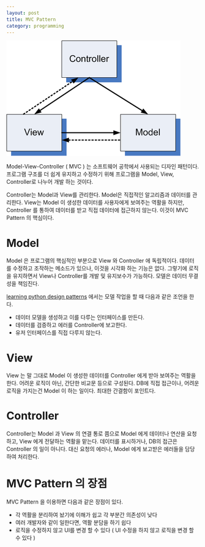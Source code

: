 ```yaml
---
layout: post
title: MVC Pattern
category: programming
---
```


![mvc](/images/2017-4-14-MVC/MVC.png)

Model-View-Controller ( MVC ) 는 소프트웨어 공학에서 사용되는 디자인 패턴이다.
프로그램 구조를 더 쉽게 유지하고 수정하기 위해 프로그램을 Model, View, Controller로 나누어 개발 하는 것이다.

Controller는 Model과 View를 관리한다. Model은 직접적인 알고리즘과 데이터를 관리한다.
View는 Model 이 생성한 데이터를 사용자에게 보여주는 역활을 하지만, Controller 를 통하여 데이터를 받고
직접 데이터에 접근하지 않는다. 이것이 MVC Pattern 의 핵심이다.

# Model
Model 은 프로그램의 핵심적인 부분으로 View 와 Controller 에 독립적이다.
데이터를 수정하고 조작하는 메소드가 있으나, 이것을 시각화 하는 기능은 없다.
그렇기에 로직을 유지하면서 View나 Controller를 개발 및 유지보수가 가능하다.
모델은 데이터 무결성을 책임진다.

[learning python design patterns](https://www.google.co.kr/webhp?sourceid=chrome-instant&ion=1&espv=2&ie=UTF-8#newwindow=1&safe=off&q=learning+python+design+patterns&stick=H4sIAAAAAAAAAONgecToyS3w8sc9YSmHSWtOXmO04uIKzsgvd80rySypFNLhYoOylLgEpHj00_UNK3NMjYwtCk00GKT4uFBEeACX-0VxTgAAAA)
에서는 모델 작업을 할 때 다음과 같은 조언을 한다.

- 데이터 모델을 생성하고 이를 다루는 인터페이스를 만든다.
- 데이터를 검증하고 에러를 Controller에 보고한다.
- 유저 인터페이스를 직접 다루지 않는다.


# View
View 는 말 그대로 Model 이 생성한 데이터를 Controller 에게 받아  보여주는 역활을 한다.
어려운 로직이 아닌, 간단한 비교문 등으로 구성된다. DB에 직접 접근이나, 어려운 로직을 가지는건
Model 이 하는 일이다. 최대한 간결함이 포인트다.

# Controller
Controller는 Model 과 View 의 연결 통로 쯤으로 Model 에게 데이터나 연산을 요청하고,
View 에게 전달하는 역활을 맡는다. 데이터를 표시하거나, DB의 접근은 Controller 의 일이 아니다.
대신 요청의 에러나, Model 에게 보고받은 에러들을 담당하여 처리한다.


# MVC Pattern 의 장점

MVC Pattern 을 이용하면 다음과 같은 장점이 있다.

- 각 역활을 분리하여 놨기에 이해가 쉽고 각 부분간 의존성이 낮다
- 여러 개발자와 같이 일한다면, 역활 분담을 하기 쉽다
- 로직을 수정하지 않고 UI를 변경 할 수 있다 ( UI 수정을 하지 않고 로직을 변경 할 수 있다 )
